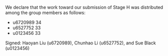 We declare that the work toward our submission of Stage H was distributed among the group members as follows:

* u6720989 34
* u6527752 33
* u0123456 33

Signed: Haoyan Liu (u6720989), Chunhao Li (u6527752), and Sue Black (u0123456)

